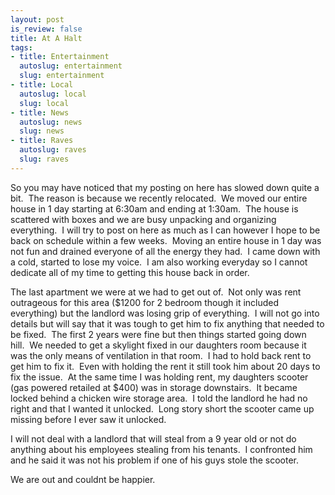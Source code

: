 ```yaml
--- 
layout: post
is_review: false
title: At A Halt
tags: 
- title: Entertainment
  autoslug: entertainment
  slug: entertainment
- title: Local
  autoslug: local
  slug: local
- title: News
  autoslug: news
  slug: news
- title: Raves
  autoslug: raves
  slug: raves
---
```


So you may have noticed that my posting on here has slowed down quite a bit.  The reason is because we recently relocated.  We moved our entire house in 1 day starting at 6:30am and ending at 1:30am.  The house is scattered with boxes and we are busy unpacking and organizing everything.  I will try to post on here as much as I can however I hope to be back on schedule within a few weeks.  Moving an entire house in 1 day was not fun and drained everyone of all the energy they had.  I came down with a cold, started to lose my voice.  I am also working everyday so I cannot dedicate all of my time to getting this house back in order.

The last apartment we were at we had to get out of.  Not only was rent outrageous for this area ($1200 for 2 bedroom though it included everything) but the landlord was losing grip of everything.  I will not go into details but will say that it was tough to get him to fix anything that needed to be fixed.  The first 2 years were fine but then things started going down hill.  We needed to get a skylight fixed in our daughters room because it was the only means of ventilation in that room.  I had to hold back rent to get him to fix it.  Even with holding the rent it still took him about 20 days to fix the issue.  At the same time I was holding rent, my daughters scooter (gas powered retailed at $400) was in storage downstairs.  It became locked behind a chicken wire storage area.  I told the landlord he had no right and that I wanted it unlocked.  Long story short the scooter came up missing before I ever saw it unlocked.

I will not deal with a landlord that will steal from a 9 year old or not do anything about his employees stealing from his tenants.  I confronted him and he said it was not his problem if one of his guys stole the scooter.

We are out and couldnt be happier.
